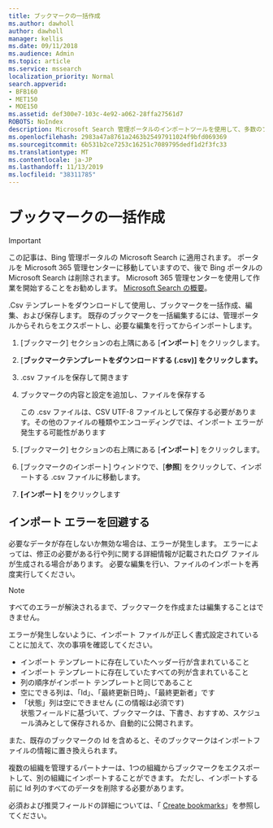 ```yaml
---
title: ブックマークの一括作成
ms.author: dawholl
author: dawholl
manager: kellis
ms.date: 09/11/2018
ms.audience: Admin
ms.topic: article
ms.service: mssearch
localization_priority: Normal
search.appverid:
- BFB160
- MET150
- MOE150
ms.assetid: def300e7-103c-4e92-a062-28ffa27561d7
ROBOTS: NoIndex
description: Microsoft Search 管理ポータルのインポートツールを使用して、多数のブックマークを一度に作成する
ms.openlocfilehash: 2983a47a8761a2463b25497911024f9bfd069369
ms.sourcegitcommit: 6b531b2ce7253c16251c7089795dedf1d2f3fc33
ms.translationtype: MT
ms.contentlocale: ja-JP
ms.lasthandoff: 11/13/2019
ms.locfileid: "38311785"
---
```

# <a name="bulk-create-bookmarks"></a>ブックマークの一括作成

> [!IMPORTANT]
> この記事は、Bing 管理ポータルの Microsoft Search に適用されます。 ポータルを Microsoft 365 管理センターに移動していますので、後で Bing ポータルの Microsoft Search は削除されます。 Microsoft 365 管理センターを使用して作業を開始することをお勧めします。 [Microsoft Search の概要](overview-microsoft-search.md)。
    
.Csv テンプレートをダウンロードして使用し、ブックマークを一括作成、編集、および保存します。 既存のブックマークを一括編集するには、管理ポータルからそれらをエクスポートし、必要な編集を行ってからインポートします。
  
1. [ブックマーク] セクションの右上隅にある [**インポート**] をクリックします。
    
2. [**ブックマークテンプレートをダウンロードする (.csv)] をクリックします。**
    
3. .csv ファイルを保存して開きます
    
4. ブックマークの内容と設定を追加し、ファイルを保存する

    この .csv ファイルは、CSV UTF-8 ファイルとして保存する必要があります。その他のファイルの種類やエンコーディングでは、インポート エラーが発生する可能性があります
    
5. [ブックマーク] セクションの右上隅にある [**インポート**] をクリックします。
    
6. [ブックマークのインポート] ウィンドウで、[**参照**] をクリックして、インポートする .csv ファイルに移動します。 
    
7. **[インポート]** をクリックします

## <a name="prevent-import-errors"></a>インポート エラーを回避する      
必要なデータが存在しないか無効な場合は、エラーが発生します。 エラーによっては、修正の必要がある行や列に関する詳細情報が記載されたログ ファイルが生成される場合があります。 必要な編集を行い、ファイルのインポートを再度実行してください。

> [!NOTE]
> すべてのエラーが解決されるまで、ブックマークを作成または編集することはできません。 

エラーが発生しないように、インポート ファイルが正しく書式設定されていることに加えて、次の事項を確認してください。
- インポート テンプレートに存在していたヘッダー行が含まれていること
- インポート テンプレートに存在していたすべての列が含まれていること
- 列の順序がインポート テンプレートと同じであること
- 空にできる列は、「Id」、「最終更新日時」、「最終更新者」です
- 「状態」列は空にできません (この情報は必須です)  
状態フィールドに基づいて、ブックマークは、下書き、おすすめ、スケジュール済みとして保存されるか、自動的に公開されます。

また、既存のブックマークの Id を含めると、そのブックマークはインポートファイルの情報に置き換えられます。

複数の組織を管理するパートナーは、1つの組織からブックマークをエクスポートして、別の組織にインポートすることができます。 ただし、インポートする前に Id 列のすべてのデータを削除する必要があります。

必須および推奨フィールドの詳細については、「 [Create bookmarks](create-bookmarks.md)」を参照してください。
